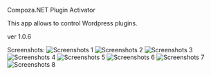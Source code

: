 Compoza.NET Plugin Activator

This app allows to control Wordpress plugins.

ver 1.0.6

Screenshots:
![Screenshots 1](screenshots/1.png)
![Screenshots 2](screenshots/2.png)
![Screenshots 3](screenshots/3.png)
![Screenshots 4](screenshots/4.png)
![Screenshots 5](screenshots/5.png)
![Screenshots 6](screenshots/6.png)
![Screenshots 7](screenshots/7.png)
![Screenshots 8](screenshots/main.png)